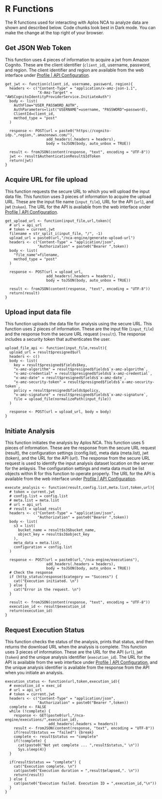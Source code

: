 # R Functions
The R functions used for interacting with Aplos NCA to analyze data are shown and described below. Code chunks look best in Dark mode. You can make the change at the top right of your browser.

## Get JSON Web Token 
This function uses 4 pieces of information to acquire a jwt from Amazon Cognito. These are the client identifier (`client_id`), username, password, and region. The client identifier and region are available from the web interface under [Profile | API Configuration](./r-script.md#security-information).

```r:line-numbers
get_jwt <- function(client_id, username, password, region){
  headers <- c("Content-Type" = "application/x-amz-json-1.1", 
               "X-Amz-Target" = "AWSCognitoIdentityProviderService.InitiateAuth")
  body <- list(
    AuthFlow="USER_PASSWORD_AUTH",
    AuthParameters=list("USERNAME"=username, "PASSWORD"=password),
    ClientId=client_id,
    method_type = "post"
  )
  
  response <- POST(url = paste0("https://cognito-idp.",region,".amazonaws.com/"),
                   add_headers(.headers = headers),
                   body = toJSON(body, auto_unbox = TRUE))
  
  result <- fromJSON(content(response, "text", encoding = "UTF-8"))
  jwt <- result$AuthenticationResult$IdToken
  return(jwt)
}
```

## Acquire URL for file upload 
This function requests the secure URL to which you will upload the input data file. This function uses 3 pieces of information to acquire the upload URL. These are the input file name (`input_file`), URL for the API (`url`), and jwt (`token`). The URL for the API is available from the web interface under [Profile | API Configuration](./r-script.md#security-information).

```r:line-numbers
get_upload_url <- function(input_file,url,token){
  # url = api_url
  # token = current.jwt
  filename = str_split_i(input_file, "/", -1)
  upload_url = paste0(url,"/nca-engine/generate-upload-url")
  headers <- c("Content-Type" = "application/json",
               "Authorization" = paste0("Bearer ",token))
  body <- list(
    "file_name"=filename,
    method_type = "post"
  )
  
  response <- POST(url = upload_url,
                   add_headers(.headers = headers),
                   body = toJSON(body, auto_unbox = TRUE))
  
  result <- fromJSON(content(response, "text", encoding = "UTF-8"))
  return(result)
}
```

## Upload input data file 
This function uploads the data file for analysis using the secure URL. This function uses 2 pieces of information. These are the input file (`input_file`) and the response from the secure URL request (`result`). The response includes a security token that authenticates the user.

```r:line-numbers
upload_file_api <- function(input_file,result){
  upload_url = result$presigned$url
  headers <- c()
  body <- list(
    key = result$presigned$fields$key,
    "x-amz-algorithm" = result$presigned$fields$`x-amz-algorithm`,
    "x-amz-credential" = result$presigned$fields$`x-amz-credential`,
    "x-amz-date" = result$presigned$fields$`x-amz-date`,
    "x-amz-security-token" = result$presigned$fields$`x-amz-security-token`,
    policy = result$presigned$fields$policy,
    "x-amz-signature" = result$presigned$fields$`x-amz-signature`,
    file = upload_file(normalizePath(input_file))
  )
  
  response <- POST(url = upload_url, body = body)
}
```

## Initiate Analysis 
This function initiates the analysis by Aplos NCA. This function uses 5 pieces of information. These are the response from the secure URL request (result), the configuration settings (config.list), meta data (meta.list), jwt (token), and the URL for the API (url). The response from the secure URL request is used to identify the input analysis dataset location on the server for the anlaysis. The configuration settings and meta data must be list objects within R for this function to operate properly. The URL for the API is available from the web interface under [Profile | API Configuration](./r-script.md#security-information). 

```r:line-numbers
execute_analysis <- function(result,config.list,meta.list,token,url){
  # token = current.jwt
  # config.list = config.list
  # meta.list = meta.list
  # url = api_url
  # result = upload_result
  headers <- c("Content-Type" = "application/json",
               "Authorization" = paste0("Bearer ",token))
  body <- list(
    s3 = list(
      bucket_name = result$s3$bucket_name,
      object_key = result$s3$object_key
    ),
    meta_data = meta.list,
    configuration = config.list
  )
  
  response <- POST(url = paste0(url,"/nca-engine/executions"),
                   add_headers(.headers = headers),
                   body = toJSON(body, auto_unbox = TRUE))
  # Check the response
  if (http_status(response)$category == "Success") {
    cat("Execution initiated. \n")
  } else {
    cat("Error in the request. \n")
  }
  
  result <- fromJSON(content(response, "text", encoding = "UTF-8"))
  execution_id <- result$execution_id
  return(execution_id)
}
```

## Request Execution Status 
This function checks the status of the analysis, prints that status, and then returns the download URL when the analysis is complete. This function uses 3 pieces of information. These are the URL for the API (`url`), jwt (`token`) and the unique analysis identifier (`execution_id`). The URL for the API is available from the web interface under [Profile | API Configuration](./r-script.md#security-information), and the unique analysis identifier is available from the response from the API when you initiate an analysis. 

```r:line-numbers
execution_status <- function(url,token,execution_id){
  # execution_id = exec_id
  # url = api_url
  # token = current.jwt
  headers <- c("Content-Type" = "application/json",
               "Authorization" = paste0("Bearer ",token))
  complete <- FALSE
  while (!complete) {
    response <- GET(paste0(url,"/nca-engine/executions/",execution_id),
                    add_headers(.headers = headers))
    result <- fromJSON(content(response, "text", encoding = "UTF-8"))
    if(result$status == "failed") {break}
    complete <- result$status == "complete"
    if(!complete) {
      cat(paste0("Not yet complete ... ",result$status," \n"))
      Sys.sleep(4)}
  }
  
  if(result$status == "complete") {
    cat("Execution complete. \n")
    cat(paste0("Execution duration = ",result$elapsed,". \n"))
    return(result)
  } else {
    cat(paste0("Execution failed. Execution ID = ",execution_id,"\n"))
  }
}
```
